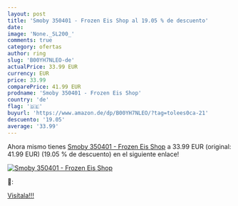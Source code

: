 ```yaml
---
layout: post
title: 'Smoby 350401 - Frozen Eis Shop al 19.05 % de descuento'
date: 
image: 'None._SL200_'
comments: true
category: ofertas
author: ring
slug: 'B00YH7NLEO-de'
actualPrice: 33.99 EUR
currency: EUR
price: 33.99
comparePrice: 41.99 EUR
prodname: 'Smoby 350401 - Frozen Eis Shop'
country: 'de'
flag: '🇩🇪'
buyurl: 'https://www.amazon.de/dp/B00YH7NLEO/?tag=tolees0ca-21'
descuento: '19.05'
average: '33.99'
---
```


Ahora mismo tienes [Smoby 350401 - Frozen Eis Shop](https://www.amazon.de/dp/B00YH7NLEO/?tag=tolees0ca-21) a 33.99 EUR (original: 41.99 EUR) (19.05 %  de descuento) en el siguiente enlace!

[![Smoby 350401 - Frozen Eis Shop](None._SL200_)](https://www.amazon.de/dp/B00YH7NLEO/?tag=tolees0ca-21)

🔎:


[Visítala!!!](https://www.amazon.de/dp/B00YH7NLEO/?tag=tolees0ca-21)
